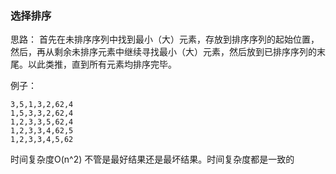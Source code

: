 ### 选择排序

思路：
首先在未排序序列中找到最小（大）元素，存放到排序序列的起始位置，然后，再从剩余未排序元素中继续寻找最小（大）元素，然后放到已排序序列的末尾。以此类推，直到所有元素均排序完毕。


例子：

```
3,5,1,3,2,62,4
1,5,3,3,2,62,4
1,2,3,3,5,62,4
1,2,3,3,4,62,5
1,2,3,3,4,5,62
```

时间复杂度O(n^2)
不管是最好结果还是最坏结果。时间复杂度都是一致的